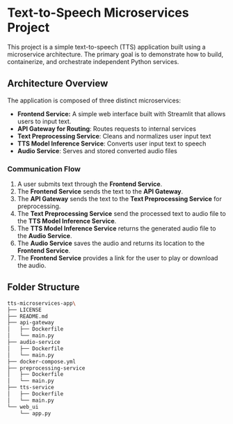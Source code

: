 # Text-to-Speech Microservices Project

This project is a simple text-to-speech (TTS) application built using a microservice architecture. The primary goal is to demonstrate how to build, containerize, and orchestrate independent Python services.

## Architecture Overview

The application is composed of three distinct microservices:

* **Frontend Service:** A simple web interface built with Streamlit that allows users to input text. 
* **API Gateway for Routing**: Routes requests to internal services
* **Text Preprocessing Service**: Cleans and normalizes user input text
* **TTS Model Inference Service**: Converts user input text to speech
* **Audio Service**: Serves and stored converted audio files


### Communication Flow

1.  A user submits text through the **Frontend Service**.
2.  The **Frontend Service** sends the text to the **API Gateway**.
3.  The **API Gateway** sends the text to the **Text Preprocessing Service** for preprocessing.
4.  The **Text Preprocessing Service** send the processed text to audio file to the **TTS Model Inference Service**.
5. The **TTS Model Inference Service** returns the generated audio file to the **Audio Service**.
6.  The **Audio Service** saves the audio and returns its location to the **Frontend Service**.
7.  The **Frontend Service** provides a link for the user to play or download the audio.

## Folder Structure
```bash
tts-microservices-app\
├── LICENSE
├── README.md
├── api-gateway
│   ├── Dockerfile
│   └── main.py
├── audio-service
│   ├── Dockerfile
│   └── main.py
├── docker-compose.yml
├── preprocessing-service
│   ├── Dockerfile
│   └── main.py
├── tts-service
│   ├── Dockerfile
│   └── main.py
└── web_ui
    └── app.py
```
